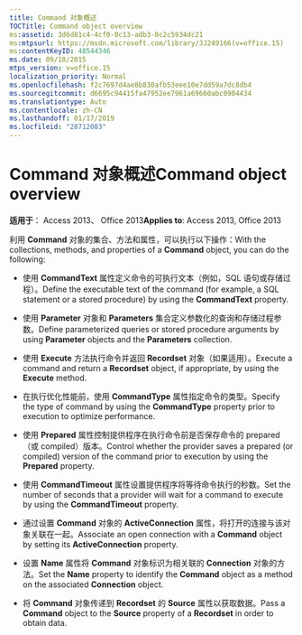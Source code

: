 ```yaml
---
title: Command 对象概述
TOCTitle: Command object overview
ms:assetid: 3d6d81c4-4cf0-0c13-adb3-0c2c5934dc21
ms:mtpsurl: https://msdn.microsoft.com/library/JJ249166(v=office.15)
ms:contentKeyID: 48544346
ms.date: 09/18/2015
mtps_version: v=office.15
localization_priority: Normal
ms.openlocfilehash: f2c7697d4ae8b830afb53eee10e7dd59a7dc8db4
ms.sourcegitcommit: d6695c94415fa47952ee7961a69660abc0904434
ms.translationtype: Auto
ms.contentlocale: zh-CN
ms.lasthandoff: 01/17/2019
ms.locfileid: "28712083"
---
```

# <a name="command-object-overview"></a><span data-ttu-id="a182c-102">Command 对象概述</span><span class="sxs-lookup"><span data-stu-id="a182c-102">Command object overview</span></span>

<span data-ttu-id="a182c-103">**适用于**： Access 2013、 Office 2013</span><span class="sxs-lookup"><span data-stu-id="a182c-103">**Applies to**: Access 2013, Office 2013</span></span>

<span data-ttu-id="a182c-104">利用 **Command** 对象的集合、方法和属性，可以执行以下操作：</span><span class="sxs-lookup"><span data-stu-id="a182c-104">With the collections, methods, and properties of a **Command** object, you can do the following:</span></span>

  - <span data-ttu-id="a182c-105">使用 **CommandText** 属性定义命令的可执行文本（例如，SQL 语句或存储过程）。</span><span class="sxs-lookup"><span data-stu-id="a182c-105">Define the executable text of the command (for example, a SQL statement or a stored procedure) by using the **CommandText** property.</span></span>

  - <span data-ttu-id="a182c-106">使用 **Parameter** 对象和 **Parameters** 集合定义参数化的查询和存储过程参数。</span><span class="sxs-lookup"><span data-stu-id="a182c-106">Define parameterized queries or stored procedure arguments by using **Parameter** objects and the **Parameters** collection.</span></span>

  - <span data-ttu-id="a182c-107">使用 **Execute** 方法执行命令并返回 **Recordset** 对象（如果适用）。</span><span class="sxs-lookup"><span data-stu-id="a182c-107">Execute a command and return a **Recordset** object, if appropriate, by using the **Execute** method.</span></span>

  - <span data-ttu-id="a182c-108">在执行优化性能前，使用 **CommandType** 属性指定命令的类型。</span><span class="sxs-lookup"><span data-stu-id="a182c-108">Specify the type of command by using the **CommandType** property prior to execution to optimize performance.</span></span>

  - <span data-ttu-id="a182c-109">使用 **Prepared** 属性控制提供程序在执行命令前是否保存命令的 prepared（或 compiled）版本。</span><span class="sxs-lookup"><span data-stu-id="a182c-109">Control whether the provider saves a prepared (or compiled) version of the command prior to execution by using the **Prepared** property.</span></span>

  - <span data-ttu-id="a182c-110">使用 **CommandTimeout** 属性设置提供程序将等待命令执行的秒数。</span><span class="sxs-lookup"><span data-stu-id="a182c-110">Set the number of seconds that a provider will wait for a command to execute by using the **CommandTimeout** property.</span></span>

  - <span data-ttu-id="a182c-111">通过设置 **Command** 对象的 **ActiveConnection** 属性，将打开的连接与该对象关联在一起。</span><span class="sxs-lookup"><span data-stu-id="a182c-111">Associate an open connection with a **Command** object by setting its **ActiveConnection** property.</span></span>

  - <span data-ttu-id="a182c-112">设置 **Name** 属性将 **Command** 对象标识为相关联的 **Connection** 对象的方法。</span><span class="sxs-lookup"><span data-stu-id="a182c-112">Set the **Name** property to identify the **Command** object as a method on the associated **Connection** object.</span></span>

  - <span data-ttu-id="a182c-113">将 **Command** 对象传递到 **Recordset** 的 **Source** 属性以获取数据。</span><span class="sxs-lookup"><span data-stu-id="a182c-113">Pass a **Command** object to the **Source** property of a **Recordset** in order to obtain data.</span></span>

